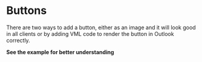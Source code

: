 # Buttons

There are two ways to add a button, either as an image and it will look good in all clients or by adding VML code to render the button in Outlook correctly.

**See the example for better understanding**